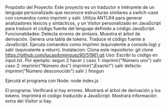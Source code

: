 Propósito del Proyecto:
Este proyecto es un traductor e intérprete de un lenguaje personalizado que reconoce estructuras similares a switch-case con comandos como imprimir y salir. Utiliza ANTLR4 para generar analizadores léxicos y sintácticos, y un Visitor personalizado en JavaScript para traducir el código fuente del lenguaje definido a código JavaScript.
Funcionalidades:
Detecta errores de sintaxis.
Muestra el árbol de derivación.
Genera una tabla de tokens.
Traduce el código fuente a JavaScript.
Ejecuta comandos como imprimir (equivalente a console.log) y salir (equivalente a return).
Instalacion:
Clona este repositorio: git clone https://github.com/lucasdominguez90/51961.git
Uso:
Escribí tu código en input.txt. Por ejemplo:
segun 2 hacer {
  caso 1:
    imprimir("Número uno")
    salir
  caso 2:
    imprimir("Número dos")
    imprimir("¡Exacto!")
    salir
  defecto:
    imprimir("Número desconocido")
    salir
} finsgun

    
Ejecutá el programa con Node:
node index.js

El programa:
Verificará si hay errores.
Mostrará el árbol de derivación y los tokens.
Imprimirá el código traducido a JavaScript.
Mostrará información extra del Visitor si hay.


